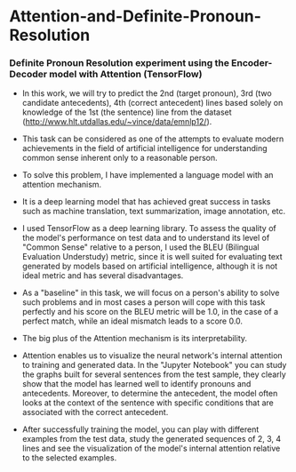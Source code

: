 # Attention-and-Definite-Pronoun-Resolution
### Definite Pronoun Resolution experiment using the Encoder-Decoder model with Attention (TensorFlow)

* In this work, we will try to predict the 2nd (target pronoun), 3rd (two candidate antecedents), 4th (correct antecedent) lines based solely on knowledge of the 1st (the sentence) line from the dataset (http://www.hlt.utdallas.edu/~vince/data/emnlp12/).

* This task can be considered as one of the attempts to evaluate modern achievements in the field of artificial intelligence for understanding common sense inherent only to a reasonable person.

* To solve this problem, I have implemented a language model with an attention mechanism.

* It is a deep learning model that has achieved great success in tasks such as machine translation, text summarization, image annotation, etc.

* I used TensorFlow as a deep learning library. To assess the quality of the model's performance on test data and to understand its level of "Common Sense" relative to a person, I used the BLEU (Bilingual Evaluation Understudy) metric, since it is well suited for evaluating text generated by models based on artificial intelligence, although it is not ideal metric and has several disadvantages.

* As a "baseline" in this task, we will focus on a person's ability to solve such problems and in most cases a person will cope with this task perfectly and his score on the BLEU metric will be 1.0, in the case of a perfect match, while an ideal mismatch leads to a score 0.0.

* The big plus of the Attention mechanism is its interpretability.

* Attention enables us to visualize the neural network's internal attention to training and generated data. In the "Jupyter Notebook" you can study the graphs built for several sentences from the test sample, they clearly show that the model has learned well to identify pronouns and antecedents. Moreover, to determine the antecedent, the model often looks at the context of the sentence with specific conditions that are associated with the correct antecedent.

* After successfully training the model, you can play with different examples from the test data, study the generated sequences of 2, 3, 4 lines and see the visualization of the model's internal attention relative to the selected examples.
